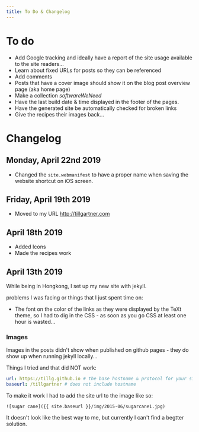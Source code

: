 ```yaml
---
title: To Do & Changelog
---
```


# To do

- Add Google tracking and ideally have a report of the site usage available to the site readers...
- Learn about fixed URLs for posts so they can be referenced
- Add comments
- Posts that have a cover image should show it on the blog post overview page (aka home page)
- Make a collection _softwareWeNeed_
- Have the last build date & time displayed in the footer of the pages.
- Have the generated site be automatically checked for broken links
- Give the recipes their images back...

# Changelog

## Monday, April 22nd 2019

- Changed the `site.webmanifest` to have a proper name when saving the website shortcut on iOS screen.

## Friday, April 19th 2019

- Moved to my URL http://tillgartner.com

## April 18th 2019

- Added Icons
- Made the recipes work

## April 13th 2019

While being in Hongkong, I set up my new site with jekyll.

problems I was facing or things that I just spent time on:

- The font on the color of the links as they were displayed by the TeXt theme, so I had to dig in the CSS - as soon as you go CSS at least one hour is wasted...

### Images

Images in the posts didn't show when published on github pages - they do show up when running jekyll locally...

Things I tried and that did NOT work:

```yml
url: https://tillg.github.io # the base hostname & protocol for your site e.g. https://www.someone.com
baseurl: /tillgartner # does not include hostname
```

To make it work I had to add the site url to the image like so:

```
![sugar cane]({{ site.baseurl }}/img/2015-06/sugarcane1.jpg)
```

It doesn't look like the best way to me, but currently I can't find a begtter solution.
